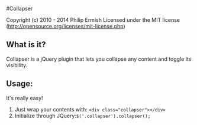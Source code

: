 #Collapser

Copyright (c) 2010 - 2014 Philip Ermish
Licensed under the MIT license (http://opensource.org/licenses/mit-license.php)

## What is it?

Collapser is a jQuery plugin that lets you collapse any content and toggle its visibility.

## Usage:

It's really easy! 
1) Just wrap your contents with: ```<div class="collapser"></div>```
2) Initialize through JQuery:``` $('.collapser').collapser(); ```
